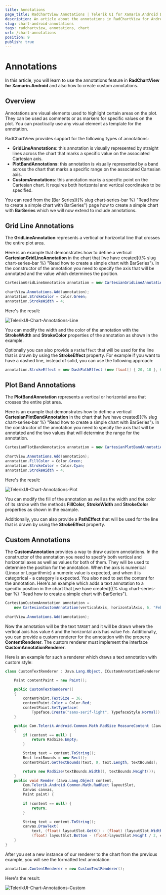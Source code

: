 ```yaml
---
title: Annotations
page_title: RadChartView Annotations | Telerik UI for Xamarin.Android Documentation
description: An article about the annotations in RadChartView for Android. This article explains how to use the annotations feature in RadChartView and how to create custom annotations.
slug: chart-android-annotations
tags: radchartview, annotations, chart
url: /chart-annotations
position: 9
publish: true
---
```


# Annotations

In this article, you will learn to use the annotations feature in **RadChartView for Xamarin.Android** and also how to create custom annotations.

## Overview

Annotations are visual elements used to highlight certain areas on the plot. They can be used as comments or as markers for specific values on the plot. You can practically use any visual element as template for the annotation.

RadChartView provides support for the following types of annotations:

* **GridLineAnnotations**: this annotation is visually represented by straight lines across the chart that marks a specific value on the associated Cartesian axis.
* **PlotBandAnnotations**: this annotation is visually represented by a band across the chart that marks a specific range on the associated Cartesian axis.
* **CustomAnnotations**: this annotation marks a specific point on the Cartesian chart. It requires both horizontal and vertical coordinates to be specified.

You can read from the [Bar Series]({% slug chart-series-bar %} "Read how to create a simple chart with BarSeries") page how to create a simple chart with **BarSeries** which we will now extend to include annotations.

## Grid Line Annotations

The **GridLineAnnotation** represents a vertical or horizontal line that crosses the entire plot area. 

Here is an example that demonstrates how to define a vertical **CartesianGridLineAnnotation** in the chart that [we have created]({% slug chart-series-bar %} "Read how to create a simple chart with BarSeries"). In the constructor of the annotation you need to specify the axis that will be annotated and the value which determines the position.


```C#
CartesianGridLineAnnotation annotation = new CartesianGridLineAnnotation(verticalAxis, 8);
	
chartView.Annotations.Add(annotation);
annotation.StrokeColor = Color.Green;
annotation.StrokeWidth = 4;
```

Here's the result:

![TelerikUI-Chart-Annotations-Line](images/chart-annotations-1.png "Demo of Cartesian chart with BarSeries with line annotations.")

You can modify the width and the color of the annotation with the **StrokeWidth** and **StrokeColor** properties of the annotation as shown in the example.

Optionally you can also provide a `PathEffect` that will be used for the line that is drawn by using the **StrokeEffect** property. For example if you want to have a dashed line, instead of solid, you can use the following approach:

```C#
annotation.StrokeEffect = new DashPathEffect (new float[] { 20, 10 }, 0);
```

## Plot Band Annotations

The **PlotBandAnnotation** represents a vertical or horizontal area that crosses the entire plot area. 

Here is an example that demonstrates how to define a vertical **CartesianPlotBandAnnotation** in the chart that [we have created]({% slug chart-series-bar %} "Read how to create a simple chart with BarSeries"). In the constructor of the annotation you need to specify the axis that will be annotated and the two values that will determine the range for the annotation.


```C#
CartesianPlotBandAnnotation annotation = new CartesianPlotBandAnnotation(verticalAxis, 6, 8);
	
chartView.Annotations.Add(annotation);
annotation.FillColor = Color.Green;
annotation.StrokeColor = Color.Cyan;
annotation.StrokeWidth = 4;
```

Here's the result:

![TelerikUI-Chart-Annotations-Plot](images/chart-annotations-2.png "Demo of Cartesian chart with BarSeries with plot band annotations.")

You can modify the fill of the annotation as well as the width and the color of its stroke with the methods **FillColor**, **StrokeWidth** and **StrokeColor** properties as shown in the example. 

Additionally, you can also provide a **PathEffect** that will be used for the line that is drawn by using the **StrokeEffect** property.

## Custom Annotations

The **CustomAnnotation** provides a way to draw custom annotations. In the constructor of the annotation you need to specify both vertical and horizontal axes as well as values for both of them. They will be used to determine the position for the annotation. When the axis is numerical (Linear or Logarithmic) a numeric value is expected, and when it is categorical - a category is expected. You also need to set the content for the annotation. Here's an example which adds a text annotation to a specific position in the chart that [we have created]({% slug chart-series-bar %} "Read how to create a simple chart with BarSeries").

```C#
CartesianCustomAnnotation annotation = 
	new CartesianCustomAnnotation(verticalAxis, horizontalAxis, 6, "Feb", "TARGET");
	
chartView.Annotations.Add(annotation);
```

Now the annotation will be the text `TARGET` and it will be drawn where the vertical axis has value `6` and the horizontal axis has value `Feb`. Additionally, you can provide a custom renderer for the annotation with the property **ContentRenderer**. The custom renderer must implement the interface **CustomAnnotationRenderer**. 

Here is an example for such a renderer which draws a text annotation with custom style:


```C#
class CustomTextRenderer : Java.Lang.Object, ICustomAnnotationRenderer {

	Paint contentPaint = new Paint();

	public CustomTextRenderer()
	{
		contentPaint.TextSize = 36;
		contentPaint.Color = Color.Red;
		contentPaint.SetTypeface(
			Typeface.Create("sans-serif-light", TypefaceStyle.Normal));
	}

	public Com.Telerik.Android.Common.Math.RadSize MeasureContent (Java.Lang.Object content)
	{
		if (content == null) {
			return RadSize.Empty;
		}

		String text = content.ToString();
		Rect textBounds = new Rect();
		contentPaint.GetTextBounds(text, 0, text.Length, textBounds);

		return new RadSize(textBounds.Width(), textBounds.Height());
	}
	public void Render (Java.Lang.Object content, 
		Com.Telerik.Android.Common.Math.RadRect layoutSlot, 
		Canvas canvas, 
		Paint paint) {
		
		if (content == null) {
			return;
		}

		String text = content.ToString();
		canvas.DrawText(
			text, (float) layoutSlot.GetX() - (float) (layoutSlot.Width / 2.0),
			(float) layoutSlot.Bottom - (float)layoutSlot.Height / 2, contentPaint);
	}
}
```

After you set a new instance of our renderer to the chart from the previous example, you will see the formatted text annotation:

```C#
annotation.ContentRenderer = new CustomTextRenderer();
```

Here's the result:

![TelerikUI-Chart-Annotations-Custom](images/chart-annotations-3.png "Demo of Cartesian chart with BarSeries with custom annotations.")
